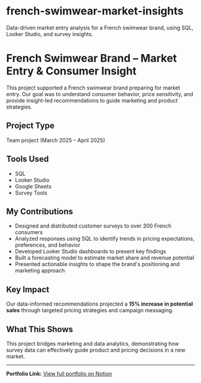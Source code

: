# french-swimwear-market-insights
Data-driven market entry analysis for a French swimwear brand, using SQL, Looker Studio, and survey insights.
# French Swimwear Brand – Market Entry & Consumer Insight

This project supported a French swimwear brand preparing for market entry. Our goal was to understand consumer behavior, price sensitivity, and provide insight-led recommendations to guide marketing and product strategies.

## Project Type
Team project (March 2025 – April 2025)

## Tools Used
- SQL
- Looker Studio
- Google Sheets
- Survey Tools

## My Contributions
- Designed and distributed customer surveys to over 300 French consumers
- Analyzed responses using SQL to identify trends in pricing expectations, preferences, and behavior
- Developed Looker Studio dashboards to present key findings
- Built a forecasting model to estimate market share and revenue potential
- Presented actionable insights to shape the brand's positioning and marketing approach

## Key Impact
Our data-informed recommendations projected a **15% increase in potential sales** through targeted pricing strategies and campaign messaging.

## What This Shows
This project bridges marketing and data analytics, demonstrating how survey data can effectively guide product and pricing decisions in a new market.

---

**Portfolio Link:** [View full portfolio on Notion](https://www.notion.so/Favour-Vincent-Data-Analyst-Portfolio-1a07650399aa80c48419f271fa661c18)
